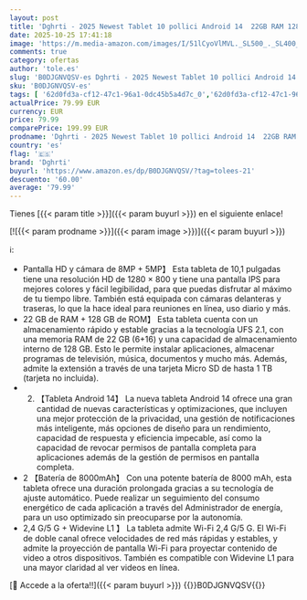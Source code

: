 ```yaml
---
layout: post
title: 'Dghrti - 2025 Newest Tablet 10 pollici Android 14  22GB RAM 128GB ROM/TF 1TB  Octa-Core  8000mAh  Corpo in Metallo  Face ID  Doppio WiFi  8MP+5MP  Widevine L1  Protezione Occhi  Tastiera  Mouse  Gary'
date: 2025-10-25 17:41:18
image: 'https://m.media-amazon.com/images/I/51lCyoVlMVL._SL500_._SL400_.jpg'
comments: true
category: ofertas
author: 'tole.es'
slug: 'B0DJGNVQSV-es Dghrti - 2025 Newest Tablet 10 pollici Android 14 22GB RAM...'
sku: 'B0DJGNVQSV-es'
tags: [ '62d0fd3a-cf12-47c1-96a1-0dc45b5a4d7c_0','62d0fd3a-cf12-47c1-96a1-0dc45b5a4d7c_4501','62d0fd3a-cf12-47c1-96a1-0dc45b5a4d7c_901','Arborist Merchandising Root','Informática','Informática Outlet','Self Service','Special Features Stores','Tablets','Vuelta al cole: Informática','android','dghrti','🇪🇸', ]
actualPrice: 79.99 EUR
currency: EUR
price: 79.99
comparePrice: 199.99 EUR
prodname: 'Dghrti - 2025 Newest Tablet 10 pollici Android 14  22GB RAM 128GB ROM/TF 1TB  Octa-Core  8000mAh  Corpo in Metallo  Face ID  Doppio WiFi  8MP+5MP  Widevine L1  Protezione Occhi  Tastiera  Mouse  Gary'
country: 'es'
flag: '🇪🇸'
brand: 'Dghrti'
buyurl: 'https://www.amazon.es/dp/B0DJGNVQSV/?tag=tolees-21'
descuento: '60.00'
average: '79.99'
---
```


Tienes [{{< param title >}}]({{< param buyurl >}}) en el siguiente enlace!

[![{{< param prodname >}}]({{< param image >}})]({{< param buyurl >}})

ℹ️:

- Pantalla HD y cámara de 8MP + 5MP】 Esta tableta de 10,1 pulgadas tiene una resolución HD de 1280 × 800 y tiene una pantalla IPS para mejores colores y fácil legibilidad, para que puedas disfrutar al máximo de tu tiempo libre. También está equipada con cámaras delanteras y traseras, lo que la hace ideal para reuniones en línea, uso diario y más.
- 22 GB de RAM + 128 GB de ROM】 Esta tableta cuenta con un almacenamiento rápido y estable gracias a la tecnología UFS 2.1, con una memoria RAM de 22 GB (6+16) y una capacidad de almacenamiento interno de 128 GB. Esto le permite instalar aplicaciones, almacenar programas de televisión, música, documentos y mucho más. Además, admite la extensión a través de una tarjeta Micro SD de hasta 1 TB (tarjeta no incluida).
- 2. 【Tableta Android 14】 La nueva tableta Android 14 ofrece una gran cantidad de nuevas características y optimizaciones, que incluyen una mejor protección de la privacidad, una gestión de notificaciones más inteligente, más opciones de diseño para un rendimiento, capacidad de respuesta y eficiencia impecable, así como la capacidad de revocar permisos de pantalla completa para aplicaciones además de la gestión de permisos en pantalla completa.
- 2 【Batería de 8000mAh】 Con una potente batería de 8000 mAh, esta tableta ofrece una duración prolongada gracias a su tecnología de ajuste automático. Puede realizar un seguimiento del consumo energético de cada aplicación a través del Administrador de energía, para un uso optimizado sin preocuparse por la autonomía.
- 2,4 G/5 G + Widevine L1 】 La tableta admite Wi-Fi 2,4 G/5 G. El Wi-Fi de doble canal ofrece velocidades de red más rápidas y estables, y admite la proyección de pantalla Wi-Fi para proyectar contenido de video a otros dispositivos. También es compatible con Widevine L1 para una mayor claridad al ver videos en línea.

[🛒 Accede a la oferta!!]({{< param buyurl >}})
{{<world>}}B0DJGNVQSV{{</world>}}
